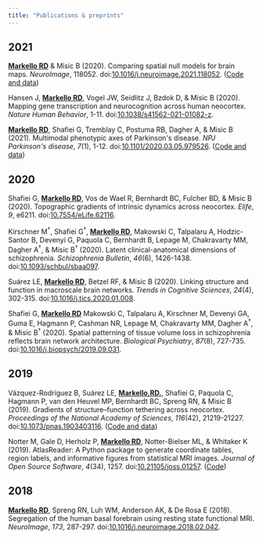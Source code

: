 ```yaml
---
title: "Publications & preprints"
---
```


## 2021

**<span style="text-decoration:underline">Markello RD</span>** & Misic B (2020). Comparing spatial null models for brain maps. *NeuroImage*, 118052. doi:[10.1016/j.neuroimage.2021.118052](https://doi.org/10.1016/j.neuroimage.2021.118052). ([Code and data](https://github.com/netneurolab/markello_spatialnulls))

Hansen J, **<span style="text-decoration:underline">Markello RD</span>**, Vogel JW, Seidlitz J, Bzdok D, & Misic B (2020). Mapping gene transcription and neurocognition across human neocortex. *Nature Human Behavior*, 1-11. doi:[10.1038/s41562-021-01082-z](https://doi.org/10.1038/s41562-021-01082-z).

**<span style="text-decoration:underline">Markello RD</span>**, Shafiei G, Tremblay C, Postuma RB, Dagher A, & Misic B (2021). Multimodal phenotypic axes of Parkinson's disease. *NPJ Parkinson's disease*, *7*(1), 1-12. doi:[10.1101/2020.03.05.979526](https://doi.org/10.1038/s41531-020-00144-9). ([Code and data](https://github.com/netneurolab/markello_ppmisnf))

## 2020

Shafiei G, **<span style="text-decoration:underline">Markello RD</span>**, Vos de Wael R, Bernhardt BC, Fulcher BD, & Misic B (2020). Topographic gradients of intrinsic dynamics across neocortex. *Elife*, *9*, e6211. doi:[10.7554/eLife.62116](https://doi.org/10.7554/eLife.62116).

Kirschner M<sup>†</sup>, Shafiei G<sup>†</sup>, **<span style="text-decoration:underline">Markello RD</span>**, Makowski C, Talpalaru A, Hodzic-Santor B, Devenyi G, Paquola C, Bernhardt B, Lepage M, Chakravarty MM, Dagher A<sup>†</sup>, & Misic B<sup>†</sup> (2020). Latent clinical-anatomical dimensions of schizophrenia. *Schizophrenia Bulletin*, *46*(6), 1426-1438. doi:[10.1093/schbul/sbaa097](https://doi.org/10.1093/schbul/sbaa097).

Suárez LE, **<span style="text-decoration:underline">Markello RD</span>**, Betzel RF, & Misic B (2020). Linking structure and function in macroscale brain networks. *Trends in Cognitive Sciences*, *24*(4), 302-315. doi:[10.1016/j.tics.2020.01.008](https://doi.org/10.1016/j.tics.2020.01.008).

Shafiei G, **<span style="text-decoration:underline">Markello RD</span>** Makowski C, Talpalaru A, Kirschner M, Devenyi GA, Guma E, Hagmann P, Cashman NR, Lepage M, Chakravarty MM, Dagher A<sup>†</sup>, & Misic B<sup>†</sup> (2020). Spatial patterning of tissue volume loss in schizophrenia reflects brain network architecture. *Biological Psychiatry*, *87*(8), 727-735. doi:[10.1016/j.biopsych/2019.09.031](https://doi.org/10.1016/j.biopsych.2019.09.031).

## 2019

Vázquez-Rodríguez B, Suárez LE, **<span style="text-decoration:underline">Markello,RD.</span>**, Shafiei G, Paquola C, Hagmann P, van den Heuvel MP, Bernhardt BC, Spreng RN, & Misic B (2019). Gradients of structure–function tethering across neocortex. *Proceedings of the National Academy of Sciences*, *116*(42), 21219-21227. doi:[10.1073/pnas.1903403116](https://doi.org/10.1073/pnas.1903403116). ([Code and data](https://github.com/netneurolab/vazquez-rodriguez_et_al_scfc))

Notter M, Gale D, Herholz P, **<span style="text-decoration:underline">Markello RD</span>**, Notter-Bielser ML, & Whitaker K (2019). AtlasReader: A Python package to generate coordinate tables, region labels, and informative figures from statistical MRI images. *Journal of Open Source Software*, *4*(34), 1257. doi:[10.21105/joss.01257](https://doi.org/10.21105/joss.01257). ([Code](https://github.com/miykael/atlasreader/))

## 2018

**<span style="text-decoration:underline">Markello RD</span>**, Spreng RN, Luh WM, Anderson AK, & De Rosa E (2018). Segregation of the human basal forebrain using resting state functional MRI. *NeuroImage*, *173*, 287-297. doi:[10.1016/j.neuroimage.2018.02.042](https://doi.org/10.1016/j.neuroimage.2018.02.042).
